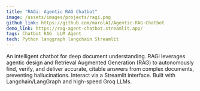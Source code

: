 ```yaml
---
title: "RAGi: Agentic RAG Chatbot"
image: /assets/images/projects/ragi.png
github_link: https://github.com/marolAI/Agentic-RAG-Chatbot
demo_link: https://rag-agent-chatbot.streamlit.app/
tags: Chatbot RAG  LLM Agent
tech: Python langgraph langchain Streamlit 
---
```


An intelligent chatbot for deep document understanding. RAGi leverages agentic design and Retrieval Augmented Generation (RAG) to autonomously find, verify, and deliver accurate, citable answers from complex documents, preventing hallucinations. Interact via a Streamlit interface. Built with Langchain/LangGraph and high-speed Groq LLMs.